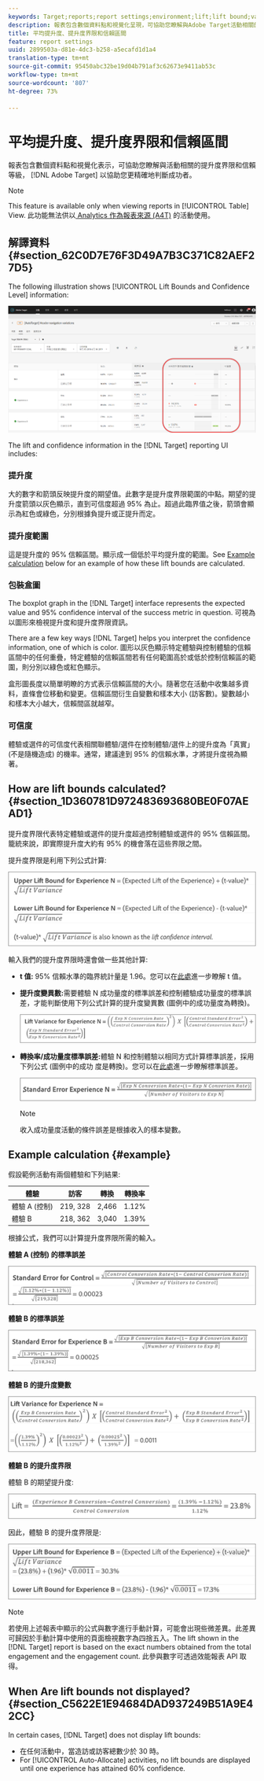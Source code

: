 ```yaml
---
keywords: Target;reports;report settings;environment;lift;lift bound;variance;confidence;control
description: 報表包含數個資料點和視覺化呈現，可協助您瞭解與Adobe Target活動相關的提升度界限和信賴等級，以協助您更精確地判斷成功者。
title: 平均提升度、提升度界限和信賴區間
feature: report settings
uuid: 2899503a-d81e-4dc3-b258-a5ecafd1d1a4
translation-type: tm+mt
source-git-commit: 95450abc32be19d04b791af3c62673e9411ab53c
workflow-type: tm+mt
source-wordcount: '807'
ht-degree: 73%

---
```



# 平均提升度、提升度界限和信賴區間

報表包含數個資料點和視覺化表示，可協助您瞭解與活動相關的提升度界限和信賴等級， [!DNL Adobe Target] 以協助您更精確地判斷成功者。

>[!NOTE]
>
>This feature is available only when viewing reports in [!UICONTROL Table] View. 此功能無法供以[ Analytics 作為報表來源 (A4T)](/help/c-integrating-target-with-mac/a4t/a4t.md#concept_7540C8C04259434AB6EE33B09F47A1DE) 的活動使用。

## 解譯資料 {#section_62C0D7E76F3D49A7B3C371C82AEF27D5}

The following illustration shows [!UICONTROL Lift Bounds and Confidence Level] information:

![平均提升度和可信度等級報表](/help/c-reports/c-report-settings/assets/lift-screenshot-new.png)

The lift and confidence information in the [!DNL Target] reporting UI includes:

### 提升度

大的數字和箭頭反映提升度的期望值。此數字是提升度界限範圍的中點。期望的提升度箭頭以灰色顯示，直到可信度超過 95% 為止。超過此臨界值之後，箭頭會顯示為紅色或綠色，分別根據負提升或正提升而定。

### 提升度範圍

這是提升度的 95% 信賴區間。顯示成一個低於平均提升度的範圍。See [Example calculation](#example) below for an example of how these lift bounds are calculated.

### 包裝盒圖

The boxplot graph in the [!DNL Target] interface represents the expected value and 95% confidence interval of the success metric in question. 可視為以圖形來檢視提升度和提升度界限資訊。

There are a few key ways [!DNL Target] helps you interpret the confidence information, one of which is color. 圖形以灰色顯示特定體驗與控制體驗的信賴區間中的任何重疊，特定體驗的信賴區間若有任何範圍高於或低於控制信賴區的範圍，則分別以綠色或紅色顯示。

盒形圖長度以簡單明瞭的方式表示信賴區間的大小。隨著您在活動中收集越多資料，直條會位移動和變更。信賴區間衍生自變數和樣本大小 (訪客數)。變數越小和樣本大小越大，信賴間區就越窄。

### 可信度

體驗或選件的可信度代表相關聯體驗/選件在控制體驗/選件上的提升度為「真實」(不是隨機造成) 的機率。通常，建議達到 95% 的信賴水準，才將提升度視為顯著。

## How are lift bounds calculated? {#section_1D360781D972483693680BE0F07AEAD1}

提升度界限代表特定體驗或選件的提升度超過控制體驗或選件的 95% 信賴區間。籠統來說，即實際提升度大約有 95% 的機會落在這些界限之間。

提升度界限是利用下列公式計算:

![](assets/lift_diagram.png)

輸入我們的提升度界限時還會做一些其他計算:

* **t 值:** 95% 信賴水準的臨界統計量是 1.96。您可以在[此處](https://en.wikipedia.org/wiki/T-statistic)進一步瞭解 t 值。
* **提升度變異數:**&#x200B;需要體驗 N 成功量度的標準誤差和控制體驗成功量度的標準誤差，才能判斷使用下列公式計算的提升度變異數 (圖例中的成功量度為轉換)。

   ![](assets/lift_variance.png)

* **轉換率/成功量度標準誤差:**&#x200B;體驗 N 和控制體驗以相同方式計算標準誤差，採用下列公式 (圖例中的成功 度是轉換)。您可以在[此處](https://en.wikipedia.org/wiki/Standard_error)進一步瞭解標準誤差。

   ![](assets/standard_error.png)

   >[!NOTE]
   >
   >收入成功量度活動的條件誤差是根據收入的樣本變數。

## Example calculation {#example}

假設範例活動有兩個體驗和下列結果:

| 體驗 | 訪客 | 轉換 | 轉換率 |
|--- |--- |--- |--- |
| 體驗 A (控制) | 219, 328 | 2,466 | 1.12% |
| 體驗 B | 218, 362 | 3,040 | 1.39% |

根據公式，我們可以計算提升度界限所需的輸入。

**體驗 A (控制) 的標準誤差**

![](assets/standard_error_A.png)

**體驗 B 的標準誤差**

![](assets/standard_error_B.png)

**體驗 B 的提升度變數**

![](assets/lift_variance_B.png)

**體驗 B 的提升度界限**

體驗 B 的期望提升度:

![](assets/lift_bounds_B.png)

因此，體驗 B 的提升度界限是:

![](assets/lift_bounds_B2.png)

>[!NOTE]
>
>若使用上述報表中顯示的公式與數字進行手動計算，可能會出現些微差異。此差異可歸因於手動計算中使用的頁面檢視數字為四捨五入。The lift shown in the [!DNL Target] report is based on the exact numbers obtained from the total engagement and the engagement count. 此參與數字可透過效能報表 API 取得。

## When Are lift bounds not displayed? {#section_C5622E1E94684DAD937249B51A9E42CC}

In certain cases, [!DNL Target] does not display lift bounds:

* 在任何活動中，當造訪或訪客總數少於 30 時。
* For [!UICONTROL Auto-Allocate] activities, no lift bounds are displayed until one experience has attained 60% confidence.
